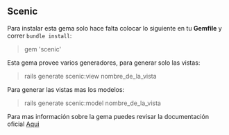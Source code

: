 ## Scenic

Para instalar esta gema solo hace falta colocar lo siguiente en tu **Gemfile** y correr `bundle install`:

> gem 'scenic'

Esta gema provee varios generadores, para generar solo las vistas:

> rails generate scenic:view nombre_de_la_vista

Para generar las vistas mas los modelos:

> rails generate scenic:model nombre_de_la_vista

Para mas información sobre la gema puedes revisar la documentación oficial [Aqui](https://github.com/thoughtbot/scenic)
